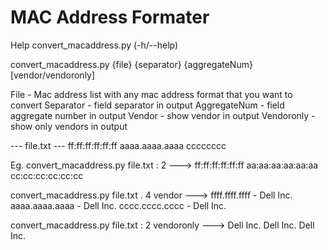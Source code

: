# MAC Address Formater

Help
convert_macaddress.py (-h/--help)

convert_macaddress.py {file} {separator} {aggregateNum} [vendor/vendoronly]

File - Mac address list with any mac address format that you want to convert
Separator - field separator in output
AggregateNum - field aggregate number in output
Vendor - show vendor in output
Vendoronly - show only vendors in output

--- file.txt ---
ff:ff:ff:ff:ff:ff
aaaa.aaaa.aaaa
cccccccc


Eg. 
convert_macaddress.py file.txt : 2 
---> ff:ff:ff:ff:ff:ff
     aa:aa:aa:aa:aa:aa
     cc:cc:cc:cc:cc:cc
     
convert_macaddress.py file.txt . 4 vendor
---> ffff.ffff.ffff - Dell Inc.
     aaaa.aaaa.aaaa - Dell Inc.
     cccc.cccc.cccc - Dell Inc.

convert_macaddress.py file.txt : 2 vendoronly
---> Dell Inc.
     Dell Inc.
     Dell Inc.
